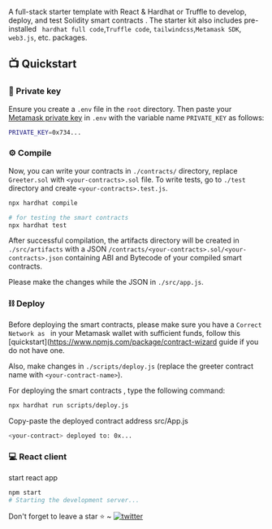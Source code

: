 

A full-stack starter template with React & Hardhat or Truffle to develop, deploy, and test Solidity smart contracts . The starter kit also includes pre-installed ` hardhat full code`,`Truffle code`, `tailwindcss`,`Metamask SDK`, `web3.js`, etc. packages.

## 📺 Quickstart

<div align="center">
</div>

### 🔑 Private key

Ensure you create a `.env` file in the `root` directory. Then paste your [Metamask private key](https://metamask.zendesk.com/hc/en-us/articles/360015289632-How-to-export-an-account-s-private-key) in `.env` with the variable name `PRIVATE_KEY` as follows:

```sh
PRIVATE_KEY=0x734...
```

### ⚙️ Compile

Now, you can write your contracts in `./contracts/` directory, replace `Greeter.sol` with `<your-contracts>.sol` file. To write tests, go to `./test` directory and create `<your-contracts>.test.js`.

```sh
npx hardhat compile

# for testing the smart contracts
npx hardhat test
```

After successful compilation, the artifacts directory will be created in `./src/artifacts` with a JSON `/contracts/<your-contracts>.sol/<your-contracts>.json` containing ABI and Bytecode of your compiled smart contracts.

Please make the changes while the JSON in `./src/app.js`.


### ⛓️ Deploy

Before deploying the smart contracts, please make sure you have a `Correct Network as ` in your Metamask wallet with sufficient funds, follow this [quickstart](https://www.npmjs.com/package/contract-wizard guide if you do not have one.

Also, make changes in `./scripts/deploy.js` (replace the greeter contract name with `<your-contract-name>`).

For deploying the smart contracts , type the following command:

```sh
npx hardhat run scripts/deploy.js
```

Copy-paste the deployed contract address src/App.js

```sh
<your-contract> deployed to: 0x...
```

### 💻 React client

start react app

```sh
npm start
# Starting the development server...
```

Don't forget to leave a star ⭐️ ~ <a href="https://twitter.com/sambitsargam" target="_blank"><img src="https://img.shields.io/twitter/follow/sambitsargam?style=social" alt="twitter" /></a>
